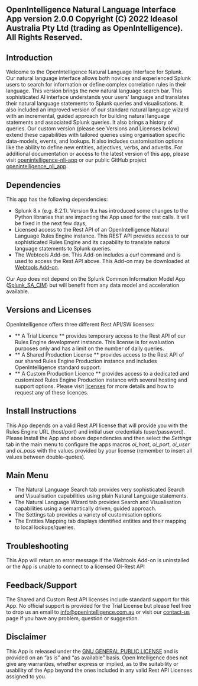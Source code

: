 OpenIntelligence Natural Language Interface App version 2.0.0
Copyright (C) 2022 Ideasol Australia Pty Ltd (trading as OpenIntelligence). All Rights Reserved. 
---

## Introduction
Welcome to the OpenIntelligence Natural Language Interface for Splunk.
Our natural language interface allows both novices and experienced Splunk users to search for information or define complex correlation rules in their language. 
This version brings the new natural language search bar.  This sophisticated AI interface understands your users' language and translates their natural language statements to Splunk queries and visualisations.  It also included an improved version of our standard natural language wizard with an incremental, guided approach for building natural language statements and associated Splunk queries. It also brings a history of queries.
Our custom version (please see Versions and Licenses below) extend these capabilities with tailored queries using organisation specific data-models, events, and lookups.  It also includes customisation options like the ability to define new entities, adjectives, verbs, and adverbs.
For additional documentation or access to the latest version of this app, please visit [openintelligence-nli-app](https://openintelligence.com.au/openintelligence-nli-app) or our public GitHub project [openintelligence_nli_app](https://github.com/alonsom/openintelligence_nli_app).

## Dependencies
This app has the following dependencies:
- Splunk 8.x  (e.g. 8.2.1). Version 9.x has introduced some changes to the Python libraries that are impacting the App used for the rest calls. It will be fixed in the next few days,
- Licensed access to the Rest API of an OpenIntelligence Natural Language Rules Engine instance. This REST API provides access to our sophisticated Rules Engine and its capability to translate natural language statements to Splunk queries. 
- The Webtools Add-on. This Add-on includes a *curl* command and is used to access the Rest API above. This Add-on may be downloaded at [Webtools Add-on](https://splunkbase.splunk.com/app/4146).

Our App does not depend on the Splunk Common Information Model App ([Splunk_SA_CIM](https://splunkbase.splunk.com/app/1621/)) but will benefit from any data model and acceleration available.

## Versions and Licenses
OpenIntelligence offers three different Rest API/SW licenses:
- ** A Trial Licence ** provides temporary access to the Rest API of our Rules Engine development instance. This license is for evaluation purposes only and has a limit on the number of daily queries.
- ** A Shared Production License ** provides access to the Rest API of our shared Rules Engine Production instance and includes OpenIntelligence standard support. 
- ** A Custom Production Licence ** provides access to a dedicated and customized Rules Engine Production instance with several hosting and support options.
Please visit [licenses](https://openintelligence.com.au/licenses) for more details and how to request any of these licences.

## Install Instructions
This App depends on a valid Rest API license that will provide you with the Rules Engine URL (host/port) and initial user credentials (user/password).
Please Install the App and above dependencies and then select the *Settings* tab in the main menu to configure the apps macros *oi_host*, *oi_port*, *oi_user* and *oi_pass* with the values provided by your license (remember to insert all values between double-quotes).

## Main Menu
- The Natural Language Search tab provides very sophisticated Search and Visualisation capabilities using plain Natural Language statements.
- The Natural Language Wizard tab provides Search and Visualisation capabilities using a semantically driven, guided approach.
- The Settings tab provides a variety of customisation options
- The Entities Mapping tab displays identified entities and their mapping to local lookups/queries.

## Troubleshooting
This App will return an error message if the Webtools Add-on is uninstalled or the App is unable to connect to a licensed OI-Rest API

## Feedback/Support
The Shared and Custom Rest API licenses include standard support for this App. 
No official support is provided for the Trial License but please feel free to drop us an email to info@openintelligence.com.au or visit our [contact-us](https://openintelligence.com.au/contact-us) page if you have any problem, question or suggestion.

## Disclaimer
This App is released under the [GNU GENERAL PUBLIC LICENSE](https://www.gnu.org/licenses/gpl-3.0.html) and is provided on an “as is” and “as available” basis. 
Open Intelligence does not give any warranties, whether express or implied, as to the suitability or usability of the App beyond the ones included in any valid Rest API Licenses assigned to you.

